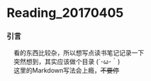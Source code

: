 # Reading_20170405
### 引言
&nbsp;&nbsp;&nbsp;&nbsp;看的东西比较杂，所以想写点读书笔记记录一下</br>
&nbsp;&nbsp;&nbsp;&nbsp;突然想到，其实应该做个目录 (´･ω･｀)</br>
&nbsp;&nbsp;&nbsp;&nbsp;这里的Markdown写法会上瘾，~~不要停~~</br>
